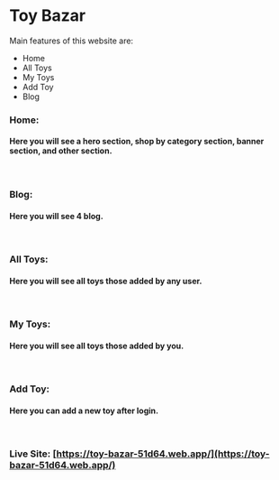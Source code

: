 # Toy Bazar

Main features of this website are:
- Home
- All Toys
- My Toys
- Add Toy
- Blog

### Home: 
#### Here you will see a hero section, shop by category section, banner section, and other section.
<br/>

### Blog:
#### Here you will see 4 blog.
<br/>

### All Toys:
#### Here you will see all toys those added by any user.
<br/>

### My Toys:
#### Here you will see all toys those added by you.
<br/>

### Add Toy:
#### Here you can add a new toy after login.
<br/>

### Live Site: [https://toy-bazar-51d64.web.app/](https://toy-bazar-51d64.web.app/)
